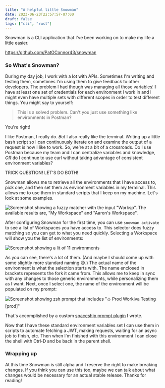 ```yaml
---
title: "A helpful little Snowman"
date: 2023-06-23T22:57:57-07:00
draft: false
tags: ["cli", "rust"]
---
```



Snowman is a CLI application that I've been working on to make my life a little easier.

https://github.com/PatOConnor43/snowman

### So What's Snowman?
During my day job, I work with a lot with APIs. Sometimes I'm writing and testing them, sometimes I'm using them to give feedback to other developers. The problem I had though was managing all those variables! I have at least one set of credentials for each environment I work in and I might even have multiple sets with different scopes in order to test different things. You might say to yourself:
> This is a solved problem. Can't you just use something like environments in Postman?

You're right!

I like Postman, I really do. _But_ I also really like the terminal. Writing up a little bash script so I can continuously iterate on and examine the output of a request is how I like to work. So, we're at a bit of a crossroads. Do I use Postman because my team and I can centralize variables and knowledge, _OR_ do I continue to use curl without taking advantage of consistent environment variables?

TRICK QUESTION! LET'S DO BOTH!

Snowman allows me to retrieve all the environments that I have access to, pick one, and then set them as environment variables in my terminal. This allows me to use them in standard scripts that I keep on my machine. Let's look at some examples.

![Screenshot showing a fuzzy matcher with the input "Worksp". The available results are, "My Workspace" and "Aaron's Workspace".](https://github.com/PatOConnor43/PatOConnor43.github.io/assets/6657525/44a5fdf8-db35-441d-ba97-1f46e0a9469a)

After configuring Snowman for the first time, you can use `snowman activate` to see a list of Workspaces you have access to. This selector does fuzzy matching so you can get to what you need quickly. Selecting a Workspace will show you the list of environments:

![Screenshot showing a lit of 11 environments](https://github.com/PatOConnor43/PatOConnor43.github.io/assets/6657525/8e9123c1-cc6a-4e3d-90c5-385f3dafbb05)

As you can see, there's a lot of them. (And maybe I should come up with some slightly more standard naming 😅.) The actual name of the environment is what the selection starts with. The name enclosed in brackets represents the fork it came from. This allows me to keep in sync with any changes to those generic environments, while personalizing them as I want. Next, once I select one, the name of the environment will be populated on my prompt:

![Screenshot showing zsh prompt that includes "⛄ Prod Workiva Testing [prod]"](https://github.com/PatOConnor43/PatOConnor43.github.io/assets/6657525/b119237d-4152-4cb2-bfa4-081fabc13bfc)

That's accomplished by a custom [spaceship prompt plugin](https://github.com/PatOConnor43/snowman/tree/master/zsh) I wrote.

Now that I have these standard environment variables set I can use them in scripts to automate fetching a JWT, making requests, waiting for an async job to finish, etc. Then when I'm finished with this environment I can close the shell with Ctrl-D and be back in the parent shell.


### Wrapping up
At this time Snowman is still alpha and I reserve the right to make breaking changes. If you think you can use this too, maybe we can talk about what changes would be necessary for an actual stable release. Thanks for reading!
